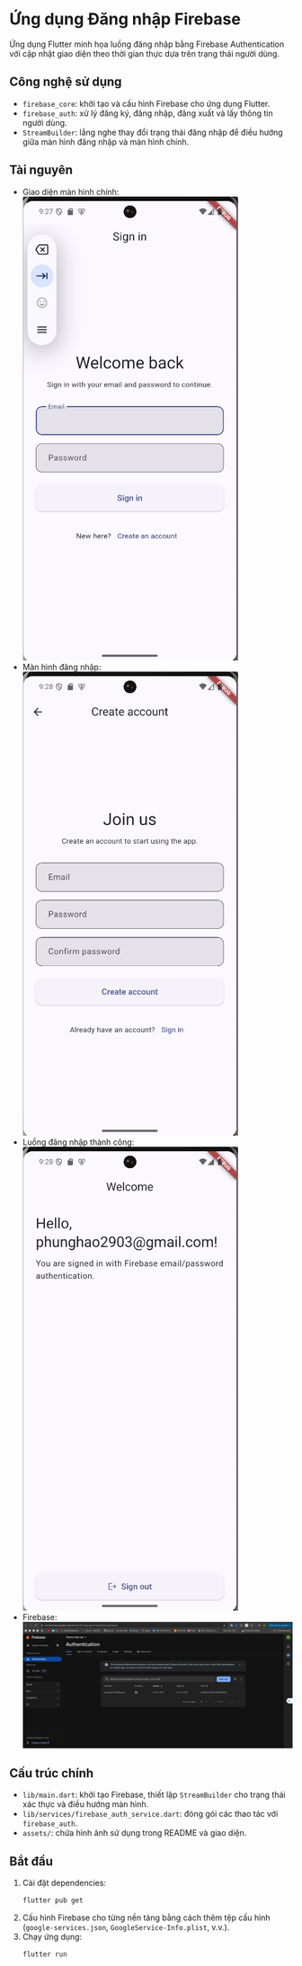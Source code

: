 # Ứng dụng Đăng nhập Firebase

Ứng dụng Flutter minh họa luồng đăng nhập bằng Firebase Authentication với cập nhật giao diện theo thời gian thực dựa trên trạng thái người dùng.

## Công nghệ sử dụng
- `firebase_core`: khởi tạo và cấu hình Firebase cho ứng dụng Flutter.
- `firebase_auth`: xử lý đăng ký, đăng nhập, đăng xuất và lấy thông tin người dùng.
- `StreamBuilder`: lắng nghe thay đổi trạng thái đăng nhập để điều hướng giữa màn hình đăng nhập và màn hình chính.


## Tài nguyên

- Giao diện màn hình chính:  
  ![Màn hình chính](assets/ui1.png)
- Màn hình đăng nhập:  
  ![Màn hình đăng nhập](assets/ui2.png)
- Luồng đăng nhập thành công:  
  ![Đăng nhập thành công](assets/ui3.png)
- Firebase:  
  ![Firebase](assets/firebase.png)

## Cấu trúc chính
- `lib/main.dart`: khởi tạo Firebase, thiết lập `StreamBuilder` cho trạng thái xác thực và điều hướng màn hình.
- `lib/services/firebase_auth_service.dart`: đóng gói các thao tác với `firebase_auth`.
- `assets/`: chứa hình ảnh sử dụng trong README và giao diện.

## Bắt đầu
1. Cài đặt dependencies:
   ```bash
   flutter pub get
   ```
2. Cấu hình Firebase cho từng nền tảng bằng cách thêm tệp cấu hình (`google-services.json`, `GoogleService-Info.plist`, v.v.).
3. Chạy ứng dụng:
   ```bash
   flutter run
   ```
